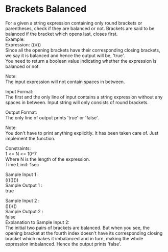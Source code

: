 # Brackets Balanced




For a given a string expression containing only round brackets or parentheses, check if they are balanced or not. Brackets are said to be balanced if the bracket which opens last, closes first.         
Example:             
Expression: (()())          
Since all the opening brackets have their corresponding closing brackets, we say it is balanced and hence the output will be, 'true'.           
You need to return a boolean value indicating whether the expression is balanced or not.            

Note:       
The input expression will not contain spaces in between.         

Input Format:       
The first and the only line of input contains a string expression without any spaces in between. Input string will only consists of round brackets.        

Output Format:      
The only line of output prints 'true' or 'false'.      

Note:         
You don't have to print anything explicitly. It has been taken care of. Just implement the function.            

Constraints:        
1 <= N <= 10^7        
 Where N is the length of the expression.        
Time Limit: 1sec            

Sample Input 1 :          
(()()())               
Sample Output 1 :             
true           

Sample Input 2 :         
()()(()           
Sample Output 2 :              
false           
Explanation to Sample Input 2:              
The initial two pairs of brackets are balanced. But when you see, the opening bracket at the fourth index doesn't have its corresponding closing bracket which makes it imbalanced and in turn, making the whole expression imbalanced. Hence the output prints 'false'.             
